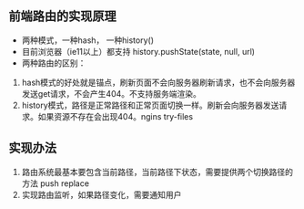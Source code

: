 ## 前端路由的实现原理
- 两种模式，一种hash， 一种history()
- 目前浏览器（ie11以上）都支持 history.pushState(state, null, url)
- 两种路由的区别：
1. hash模式的好处就是锚点，刷新页面不会向服务器刷新请求，也不会向服务器发送get请求，不会产生404。不支持服务端渲染。
2. history模式，路径是正常路径和正常页面切换一样。刷新会向服务器发送请求。如果资源不存在会出现404。ngins try-files

## 实现办法
1. 路由系统最基本要包含当前路径，当前路径下状态，需要提供两个切换路径的方法 push replace
2. 实现路由监听，如果路径变化，需要通知用户 